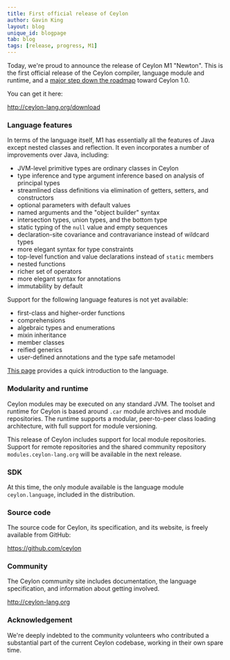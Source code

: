 ```yaml
---
title: First official release of Ceylon
author: Gavin King
layout: blog
unique_id: blogpage
tab: blog
tags: [release, progress, M1]
---
```


Today, we're proud to announce the release of Ceylon M1 "Newton". 
This is the first official release of the Ceylon compiler, language 
module and runtime, and a 
[major step down the roadmap](/documentation/roadmap/#milestone_1) 
toward Ceylon 1.0.

You can get it here:

<http://ceylon-lang.org/download> 

### Language features

In terms of the language itself, M1 has essentially all the features 
of Java except nested classes and reflection. It even incorporates a 
number of improvements over Java, including:

* JVM-level primitive types are ordinary classes in Ceylon
* type inference and type argument inference based on analysis of 
  principal types
* streamlined class definitions via elimination of getters, setters, 
  and constructors
* optional parameters with default values
* named arguments and the "object builder" syntax
* intersection types, union types, and the bottom type
* static typing of the `null` value and empty sequences
* declaration-site covariance and contravariance instead of wildcard 
  types
* more elegant syntax for type constraints
* top-level function and value declarations instead of `static` 
  members
* nested functions
* richer set of operators
* more elegant syntax for annotations
* immutability by default

Support for the following language features is not yet available:

* first-class and higher-order functions
* comprehensions
* algebraic types and enumerations
* mixin inheritance
* member classes
* reified generics
* user-defined annotations and the type safe metamodel

[This page](/documentation/introduction/) provides a quick 
introduction to the language.

### Modularity and runtime

Ceylon modules may be executed on any standard JVM. The toolset and 
runtime for Ceylon is based around `.car` module archives and module 
repositories. The runtime supports a modular, peer-to-peer class 
loading architecture, with full support for module versioning. 

This release of Ceylon includes support for local module repositories. 
Support for remote repositories and the shared community repository 
`modules.ceylon-lang.org` will be available in the next release.

### SDK

At this time, the only module available is the language module 
`ceylon.language`, included in the distribution.

### Source code

The source code for Ceylon, its specification, and its website, is 
freely available from GitHub:

<https://github.com/ceylon>

### Community

The Ceylon community site includes documentation, the language 
specification, and information about getting involved.

<http://ceylon-lang.org>
    
### Acknowledgement

We're deeply indebted to the community volunteers who contributed a 
substantial part of the current Ceylon codebase, working in their own 
spare time.

